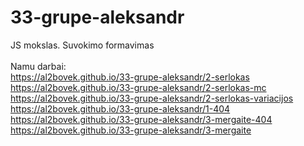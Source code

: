 # 33-grupe-aleksandr
 JS mokslas. Suvokimo formavimas <br>
 <br>
 Namu darbai:<br>
https://al2bovek.github.io/33-grupe-aleksandr/2-serlokas <br>
https://al2bovek.github.io/33-grupe-aleksandr/2-serlokas-mc <br>
https://al2bovek.github.io/33-grupe-aleksandr/2-serlokas-variacijos <br>
https://al2bovek.github.io/33-grupe-aleksandr/1-404 <br>
https://al2bovek.github.io/33-grupe-aleksandr/3-mergaite-404 <br>
https://al2bovek.github.io/33-grupe-aleksandr/3-mergaite <br>

